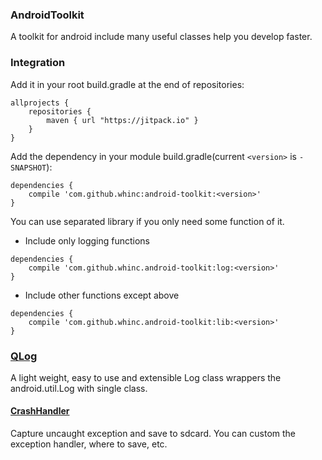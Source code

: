 
### AndroidToolkit

A toolkit for android include many useful classes help you develop faster.

### Integration

Add it in your root build.gradle at the end of repositories:
```
allprojects {
    repositories {
        maven { url "https://jitpack.io" }
    }
}
```

Add the dependency in your module build.gradle(current `<version>` is `-SNAPSHOT`):

```
dependencies {
    compile 'com.github.whinc:android-toolkit:<version>'
}
```

You can use separated library if you only need some function of it.

* Include only logging functions
```
dependencies {
    compile 'com.github.whinc.android-toolkit:log:<version>'
}
```

* Include other functions except above
```
dependencies {
    compile 'com.github.whinc.android-toolkit:lib:<version>'
}
```


### [QLog][2]

A light weight, easy to use and extensible Log class wrappers the android.util.Log with single class.

#### [CrashHandler][3]

Capture uncaught exception and save to sdcard. You can custom the exception handler, where to save, etc.

[1]:https://bintray.com/whinc/maven/androidtoolkit/view
[2]:./wiki/QLog.md
[3]:./wiki/CrashHandler.md
